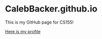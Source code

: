 # CalebBacker.github.io

This is my GitHub page for CS155!

[Here is my profile](https://github.com/CalebBacker)
